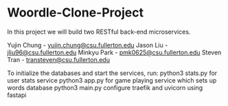 # Woordle-Clone-Project
In this project we will build two RESTful back-end microservices.

Yujin Chung - yujin.chung@csu.fullerton.edu
Jason Liu - jliu96@csu.fullerton.edu
Minkyu Park - pmk0625@csu.fullerton.edu
Steven Tran - transteven@csu.fullerton.edu

To initialize the databases and start the services, run:
python3 stats.py for user stats service
python3 app.py for game playing service which sets up words database
python3 main.py configure traefik and uvicorn using fastapi
